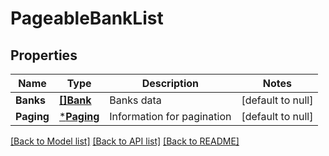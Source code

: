 # PageableBankList

## Properties
Name | Type | Description | Notes
------------ | ------------- | ------------- | -------------
**Banks** | [**[]Bank**](Bank.md) | Banks data | [default to null]
**Paging** | [***Paging**](Paging.md) | Information for pagination | [default to null]

[[Back to Model list]](../README.md#documentation-for-models) [[Back to API list]](../README.md#documentation-for-api-endpoints) [[Back to README]](../README.md)


